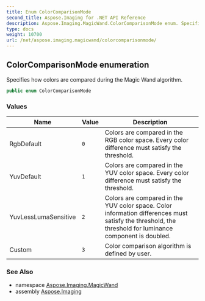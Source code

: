 ```yaml
---
title: Enum ColorComparisonMode
second_title: Aspose.Imaging for .NET API Reference
description: Aspose.Imaging.MagicWand.ColorComparisonMode enum. Specifies how colors are compared during the Magic Wand algorithm
type: docs
weight: 10700
url: /net/aspose.imaging.magicwand/colorcomparisonmode/
---
```

## ColorComparisonMode enumeration

Specifies how colors are compared during the Magic Wand algorithm.

```csharp
public enum ColorComparisonMode
```

### Values

| Name | Value | Description |
| --- | --- | --- |
| RgbDefault | `0` | Colors are compared in the RGB color space. Every color difference must satisfy the threshold. |
| YuvDefault | `1` | Colors are compared in the YUV color space. Every color difference must satisfy the threshold. |
| YuvLessLumaSensitive | `2` | Colors are compared in the YUV color space. Color information differences must satisfy the threshold, the threshold for luminance component is doubled. |
| Custom | `3` | Color comparison algorithm is defined by user. |

### See Also

* namespace [Aspose.Imaging.MagicWand](../../aspose.imaging.magicwand/)
* assembly [Aspose.Imaging](../../)


